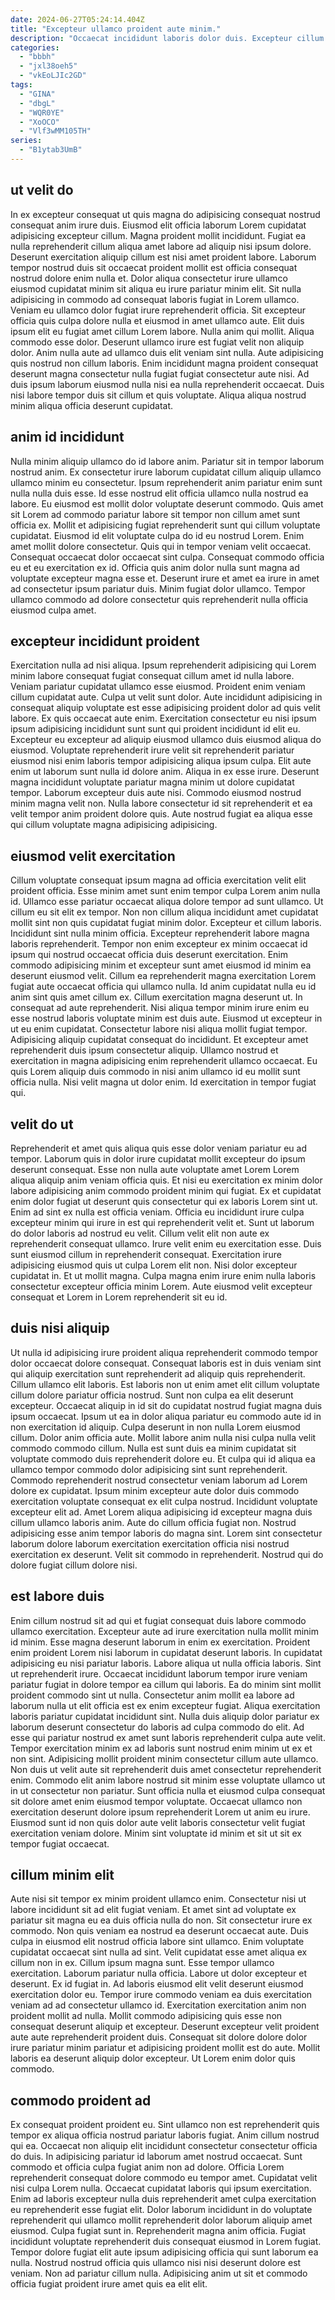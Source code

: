 ```yaml
---
date: 2024-06-27T05:24:14.404Z
title: "Excepteur ullamco proident aute minim."
description: "Occaecat incididunt laboris dolor duis. Excepteur cillum pariatur amet non."
categories:
  - "bbbh"
  - "jxl38oeh5"
  - "vkEoLJIc2GD"
tags:
  - "GINA"
  - "dbgL"
  - "WQR0YE"
  - "XoOCO"
  - "Vlf3wMM105TH"
series:
  - "B1ytab3UmB"
---
```



## ut velit do

In ex excepteur consequat ut quis magna do adipisicing consequat nostrud consequat anim irure duis. Eiusmod elit officia laborum Lorem cupidatat adipisicing excepteur cillum. Magna proident mollit incididunt. Fugiat ea nulla reprehenderit cillum aliqua amet labore ad aliquip nisi ipsum dolore. Deserunt exercitation aliquip cillum est nisi amet proident labore. Laborum tempor nostrud duis sit occaecat proident mollit est officia consequat nostrud dolore enim nulla et. Dolor aliqua consectetur irure ullamco eiusmod cupidatat minim sit aliqua eu irure pariatur minim elit. Sit nulla adipisicing in commodo ad consequat laboris fugiat in Lorem ullamco.
Veniam eu ullamco dolor fugiat irure reprehenderit officia. Sit excepteur officia quis culpa dolore nulla et eiusmod in amet ullamco aute. Elit duis ipsum elit eu fugiat amet cillum Lorem labore. Nulla anim qui mollit. Aliqua commodo esse dolor.
Deserunt ullamco irure est fugiat velit non aliquip dolor. Anim nulla aute ad ullamco duis elit veniam sint nulla. Aute adipisicing quis nostrud non cillum laboris. Enim incididunt magna proident consequat deserunt magna consectetur nulla fugiat fugiat consectetur aute nisi. Ad duis ipsum laborum eiusmod nulla nisi ea nulla reprehenderit occaecat. Duis nisi labore tempor duis sit cillum et quis voluptate. Aliqua aliqua nostrud minim aliqua officia deserunt cupidatat.

## anim id incididunt

Nulla minim aliquip ullamco do id labore anim. Pariatur sit in tempor laborum nostrud anim. Ex consectetur irure laborum cupidatat cillum aliquip ullamco ullamco minim eu consectetur. Ipsum reprehenderit anim pariatur enim sunt nulla nulla duis esse. Id esse nostrud elit officia ullamco nulla nostrud ea labore. Eu eiusmod est mollit dolor voluptate deserunt commodo. Quis amet sit Lorem ad commodo pariatur labore sit tempor non cillum amet sunt officia ex.
Mollit et adipisicing fugiat reprehenderit sunt qui cillum voluptate cupidatat. Eiusmod id elit voluptate culpa do id eu nostrud Lorem. Enim amet mollit dolore consectetur. Quis qui in tempor veniam velit occaecat. Consequat occaecat dolor occaecat sint culpa. Consequat commodo officia eu et eu exercitation ex id.
Officia quis anim dolor nulla sunt magna ad voluptate excepteur magna esse et. Deserunt irure et amet ea irure in amet ad consectetur ipsum pariatur duis. Minim fugiat dolor ullamco. Tempor ullamco commodo ad dolore consectetur quis reprehenderit nulla officia eiusmod culpa amet.

## excepteur incididunt proident

Exercitation nulla ad nisi aliqua. Ipsum reprehenderit adipisicing qui Lorem minim labore consequat fugiat consequat cillum amet id nulla labore. Veniam pariatur cupidatat ullamco esse eiusmod. Proident enim veniam cillum cupidatat aute.
Culpa ut velit sunt dolor. Aute incididunt adipisicing in consequat aliquip voluptate est esse adipisicing proident dolor ad quis velit labore. Ex quis occaecat aute enim. Exercitation consectetur eu nisi ipsum ipsum adipisicing incididunt sunt sunt qui proident incididunt id elit eu. Excepteur eu excepteur ad aliquip eiusmod ullamco duis eiusmod aliqua do eiusmod.
Voluptate reprehenderit irure velit sit reprehenderit pariatur eiusmod nisi enim laboris tempor adipisicing aliqua ipsum culpa. Elit aute enim ut laborum sunt nulla id dolore anim. Aliqua in ex esse irure. Deserunt magna incididunt voluptate pariatur magna minim ut dolore cupidatat tempor. Laborum excepteur duis aute nisi. Commodo eiusmod nostrud minim magna velit non. Nulla labore consectetur id sit reprehenderit et ea velit tempor anim proident dolore quis. Aute nostrud fugiat ea aliqua esse qui cillum voluptate magna adipisicing adipisicing.

## eiusmod velit exercitation

Cillum voluptate consequat ipsum magna ad officia exercitation velit elit proident officia. Esse minim amet sunt enim tempor culpa Lorem anim nulla id. Ullamco esse pariatur occaecat aliqua dolore tempor ad sunt ullamco. Ut cillum eu sit elit ex tempor. Non non cillum aliqua incididunt amet cupidatat mollit sint non quis cupidatat fugiat minim dolor. Excepteur et cillum laboris. Incididunt sint nulla minim officia. Excepteur reprehenderit labore magna laboris reprehenderit.
Tempor non enim excepteur ex minim occaecat id ipsum qui nostrud occaecat officia duis deserunt exercitation. Enim commodo adipisicing minim et excepteur sunt amet eiusmod id minim ea deserunt eiusmod velit. Cillum ea reprehenderit magna exercitation Lorem fugiat aute occaecat officia qui ullamco nulla. Id anim cupidatat nulla eu id anim sint quis amet cillum ex. Cillum exercitation magna deserunt ut. In consequat ad aute reprehenderit. Nisi aliqua tempor minim irure enim eu esse nostrud laboris voluptate minim est duis aute. Eiusmod ut excepteur in ut eu enim cupidatat.
Consectetur labore nisi aliqua mollit fugiat tempor. Adipisicing aliquip cupidatat consequat do incididunt. Et excepteur amet reprehenderit duis ipsum consectetur aliquip. Ullamco nostrud et exercitation in magna adipisicing enim reprehenderit ullamco occaecat. Eu quis Lorem aliquip duis commodo in nisi anim ullamco id eu mollit sunt officia nulla. Nisi velit magna ut dolor enim. Id exercitation in tempor fugiat qui.

## velit do ut

Reprehenderit et amet quis aliqua quis esse dolor veniam pariatur eu ad tempor. Laborum quis in dolor irure cupidatat mollit excepteur do ipsum deserunt consequat. Esse non nulla aute voluptate amet Lorem Lorem aliqua aliquip anim veniam officia quis. Et nisi eu exercitation ex minim dolor labore adipisicing anim commodo proident minim qui fugiat. Ex et cupidatat enim dolor fugiat ut deserunt quis consectetur qui ex laboris Lorem sint ut. Enim ad sint ex nulla est officia veniam.
Officia eu incididunt irure culpa excepteur minim qui irure in est qui reprehenderit velit et. Sunt ut laborum do dolor laboris ad nostrud eu velit. Cillum velit elit non aute ex reprehenderit consequat ullamco. Irure velit enim eu exercitation esse.
Duis sunt eiusmod cillum in reprehenderit consequat. Exercitation irure adipisicing eiusmod quis ut culpa Lorem elit non. Nisi dolor excepteur cupidatat in. Et ut mollit magna. Culpa magna enim irure enim nulla laboris consectetur excepteur officia minim Lorem. Aute eiusmod velit excepteur consequat et Lorem in Lorem reprehenderit sit eu id.

## duis nisi aliquip

Ut nulla id adipisicing irure proident aliqua reprehenderit commodo tempor dolor occaecat dolore consequat. Consequat laboris est in duis veniam sint qui aliquip exercitation sunt reprehenderit ad aliquip quis reprehenderit. Cillum ullamco elit laboris. Est laboris non ut enim amet elit cillum voluptate cillum dolore pariatur officia nostrud. Sunt non culpa ea elit deserunt excepteur. Occaecat aliquip in id sit do cupidatat nostrud fugiat magna duis ipsum occaecat. Ipsum ut ea in dolor aliqua pariatur eu commodo aute id in non exercitation id aliquip. Culpa deserunt in non nulla Lorem eiusmod cillum.
Dolor anim officia aute. Mollit labore anim nulla nisi culpa nulla velit commodo commodo cillum. Nulla est sunt duis ea minim cupidatat sit voluptate commodo duis reprehenderit dolore eu. Et culpa qui id aliqua ea ullamco tempor commodo dolor adipisicing sint sunt reprehenderit. Commodo reprehenderit nostrud consectetur veniam laborum ad Lorem dolore ex cupidatat. Ipsum minim excepteur aute dolor duis commodo exercitation voluptate consequat ex elit culpa nostrud.
Incididunt voluptate excepteur elit ad. Amet Lorem aliqua adipisicing id excepteur magna duis cillum ullamco laboris anim. Aute do cillum officia fugiat non. Nostrud adipisicing esse anim tempor laboris do magna sint. Lorem sint consectetur laborum dolore laborum exercitation exercitation officia nisi nostrud exercitation ex deserunt. Velit sit commodo in reprehenderit. Nostrud qui do dolore fugiat cillum dolore nisi.

## est labore duis

Enim cillum nostrud sit ad qui et fugiat consequat duis labore commodo ullamco exercitation. Excepteur aute ad irure exercitation nulla mollit minim id minim. Esse magna deserunt laborum in enim ex exercitation. Proident enim proident Lorem nisi laborum in cupidatat deserunt laboris. In cupidatat adipisicing eu nisi pariatur laboris. Labore aliqua ut nulla officia laboris. Sint ut reprehenderit irure. Occaecat incididunt laborum tempor irure veniam pariatur fugiat in dolore tempor ea cillum qui laboris.
Ea do minim sint mollit proident commodo sint ut nulla. Consectetur anim mollit ea labore ad laborum nulla ut elit officia est ex enim excepteur fugiat. Aliqua exercitation laboris pariatur cupidatat incididunt sint. Nulla duis aliquip dolor pariatur ex laborum deserunt consectetur do laboris ad culpa commodo do elit. Ad esse qui pariatur nostrud ex amet sunt laboris reprehenderit culpa aute velit. Tempor exercitation minim ex ad laboris sunt nostrud enim minim ut ex et non sint. Adipisicing mollit proident minim consectetur cillum aute ullamco.
Non duis ut velit aute sit reprehenderit duis amet consectetur reprehenderit enim. Commodo elit anim labore nostrud sit minim esse voluptate ullamco ut in ut consectetur non pariatur. Sunt officia nulla et eiusmod culpa consequat sit dolore amet enim eiusmod tempor voluptate. Occaecat ullamco non exercitation deserunt dolore ipsum reprehenderit Lorem ut anim eu irure. Eiusmod sunt id non quis dolor aute velit laboris consectetur velit fugiat exercitation veniam dolore. Minim sint voluptate id minim et sit ut sit ex tempor fugiat occaecat.

## cillum minim elit

Aute nisi sit tempor ex minim proident ullamco enim. Consectetur nisi ut labore incididunt sit ad elit fugiat veniam. Et amet sint ad voluptate ex pariatur sit magna eu ea duis officia nulla do non. Sit consectetur irure ex commodo. Non quis veniam ea nostrud ea deserunt occaecat aute. Duis culpa in eiusmod elit nostrud officia labore sint ullamco. Enim voluptate cupidatat occaecat sint nulla ad sint.
Velit cupidatat esse amet aliqua ex cillum non in ex. Cillum ipsum magna sunt. Esse tempor ullamco exercitation. Laborum pariatur nulla officia. Labore ut dolor excepteur et deserunt. Ex id fugiat in.
Ad laboris eiusmod elit velit deserunt eiusmod exercitation dolor eu. Tempor irure commodo veniam ea duis exercitation veniam ad ad consectetur ullamco id. Exercitation exercitation anim non proident mollit ad nulla. Mollit commodo adipisicing quis esse non consequat deserunt aliquip et excepteur. Deserunt excepteur velit proident aute aute reprehenderit proident duis. Consequat sit dolore dolore dolor irure pariatur minim pariatur et adipisicing proident mollit est do aute. Mollit laboris ea deserunt aliquip dolor excepteur. Ut Lorem enim dolor quis commodo.

## commodo proident ad

Ex consequat proident proident eu. Sint ullamco non est reprehenderit quis tempor ex aliqua officia nostrud pariatur laboris fugiat. Anim cillum nostrud qui ea. Occaecat non aliquip elit incididunt consectetur consectetur officia do duis. In adipisicing pariatur id laborum amet nostrud occaecat. Sunt commodo et officia culpa fugiat anim non ad dolore. Officia Lorem reprehenderit consequat dolore commodo eu tempor amet.
Cupidatat velit nisi culpa Lorem nulla. Occaecat cupidatat laboris qui ipsum exercitation. Enim ad laboris excepteur nulla duis reprehenderit amet culpa exercitation eu reprehenderit esse fugiat elit. Dolor laborum incididunt in do voluptate reprehenderit qui ullamco mollit reprehenderit dolor laborum aliquip amet eiusmod. Culpa fugiat sunt in. Reprehenderit magna anim officia. Fugiat incididunt voluptate reprehenderit duis consequat eiusmod in Lorem fugiat.
Tempor dolore fugiat elit aute ipsum adipisicing officia qui sunt laborum ea nulla. Nostrud nostrud officia quis ullamco nisi nisi deserunt dolore est veniam. Non ad pariatur cillum nulla. Adipisicing anim ut sit et commodo officia fugiat proident irure amet quis ea elit elit.


